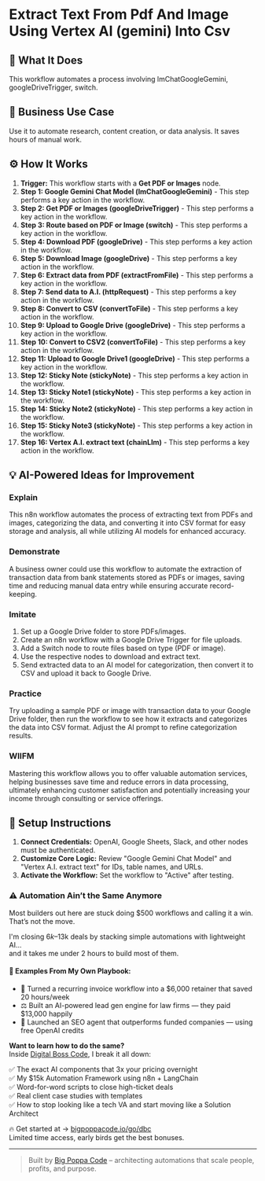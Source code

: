 # Extract Text From Pdf And Image Using Vertex AI (gemini) Into Csv

## 🚀 What It Does
This workflow automates a process involving lmChatGoogleGemini, googleDriveTrigger, switch.

## 💼 Business Use Case
Use it to automate research, content creation, or data analysis. It saves hours of manual work.

## ⚙️ How It Works
1.  **Trigger:** This workflow starts with a **Get PDF or Images** node.
2. **Step 1: Google Gemini Chat Model (lmChatGoogleGemini)** - This step performs a key action in the workflow.
3. **Step 2: Get PDF or Images (googleDriveTrigger)** - This step performs a key action in the workflow.
4. **Step 3: Route based on PDF or Image (switch)** - This step performs a key action in the workflow.
5. **Step 4: Download PDF (googleDrive)** - This step performs a key action in the workflow.
6. **Step 5: Download Image (googleDrive)** - This step performs a key action in the workflow.
7. **Step 6: Extract data from PDF (extractFromFile)** - This step performs a key action in the workflow.
8. **Step 7: Send data to A.I. (httpRequest)** - This step performs a key action in the workflow.
9. **Step 8: Convert to CSV (convertToFile)** - This step performs a key action in the workflow.
10. **Step 9: Upload to Google Drive (googleDrive)** - This step performs a key action in the workflow.
11. **Step 10: Convert to CSV2 (convertToFile)** - This step performs a key action in the workflow.
12. **Step 11: Upload to Google Drive1 (googleDrive)** - This step performs a key action in the workflow.
13. **Step 12: Sticky Note (stickyNote)** - This step performs a key action in the workflow.
14. **Step 13: Sticky Note1 (stickyNote)** - This step performs a key action in the workflow.
15. **Step 14: Sticky Note2 (stickyNote)** - This step performs a key action in the workflow.
16. **Step 15: Sticky Note3 (stickyNote)** - This step performs a key action in the workflow.
17. **Step 16: Vertex A.I. extract text (chainLlm)** - This step performs a key action in the workflow.

## 💡 AI-Powered Ideas for Improvement
### Explain
This n8n workflow automates the process of extracting text from PDFs and images, categorizing the data, and converting it into CSV format for easy storage and analysis, all while utilizing AI models for enhanced accuracy.

### Demonstrate
A business owner could use this workflow to automate the extraction of transaction data from bank statements stored as PDFs or images, saving time and reducing manual data entry while ensuring accurate record-keeping.

### Imitate
1. Set up a Google Drive folder to store PDFs/images.
2. Create an n8n workflow with a Google Drive Trigger for file uploads.
3. Add a Switch node to route files based on type (PDF or image).
4. Use the respective nodes to download and extract text.
5. Send extracted data to an AI model for categorization, then convert it to CSV and upload it back to Google Drive.

### Practice
Try uploading a sample PDF or image with transaction data to your Google Drive folder, then run the workflow to see how it extracts and categorizes the data into CSV format. Adjust the AI prompt to refine categorization results.

### WIIFM
Mastering this workflow allows you to offer valuable automation services, helping businesses save time and reduce errors in data processing, ultimately enhancing customer satisfaction and potentially increasing your income through consulting or service offerings.

## 🔧 Setup Instructions
1. **Connect Credentials:** OpenAI, Google Sheets, Slack, and other nodes must be authenticated.
2. **Customize Core Logic:** Review "Google Gemini Chat Model" and "Vertex A.I. extract text" for IDs, table names, and URLs.
3. **Activate the Workflow:** Set the workflow to "Active" after testing.

### ⚠️ Automation Ain’t the Same Anymore

Most builders out here are stuck doing $500 workflows and calling it a win.  
That’s not the move.  

I'm closing $6k–$13k deals by stacking simple automations with lightweight AI...  
and it takes me under 2 hours to build most of them.

#### 🧠 Examples From My Own Playbook:
- 🔁 Turned a recurring invoice workflow into a $6,000 retainer that saved 20 hours/week  
- ⚖️ Built an AI-powered lead gen engine for law firms — they paid $13,000 happily  
- 🚀 Launched an SEO agent that outperforms funded companies — using free OpenAI credits  

**Want to learn how to do the same?**  
Inside [Digital Boss Code](https://bigpoppacode.io/go/dbc), I break it all down:

✅ The exact AI components that 3x your pricing overnight  
✅ My $15k Automation Framework using n8n + LangChain  
✅ Word-for-word scripts to close high-ticket deals  
✅ Real client case studies with templates  
✅ How to stop looking like a tech VA and start moving like a Solution Architect  

🔥 Get started at → [bigpoppacode.io/go/dbc](https://bigpoppacode.io/go/dbc)  
Limited time access, early birds get the best bonuses.

---
> Built by [Big Poppa Code](https://bigpoppacode.io) – architecting automations that scale people, profits, and purpose.
